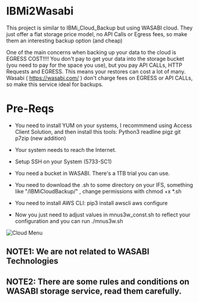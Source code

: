 # IBMi2Wasabi
This project is similar to IBMi_Cloud_Backup but using WASABI cloud. They just offer a flat storage price model, no API Calls or Egress fees, so make them an interesting backup option (and cheap)

One of the main concerns when backing up your data to the cloud is EGRESS COST!!!! You don't pay to get your data into the storage bucket (you need to pay for the space you use), but you pay API CALLs, HTTP Requests and EGRESS. 
This means your restores can cost a lot of many.
Wasabi ( https://wasabi.com/ ) don't charge fees on EGRESS or API CALLs, so make this service ideal for backups.

# Pre-Reqs
* You need to install YUM on your systems, I recommmend using Access Client Solution, and then install this tools:
Python3 readline pigz git p7zip (new addition)

* Your system needs to reach the Internet.
* Setup SSH on your System (5733-SC1)
* You need a bucket in WASABI. There's a 1TB trial you can use.
* You need to download the .sh to some directory on your IFS, something like "/IBMiCloudBackup/" , change permissions with chmod +x *.sh
* You need to install AWS CLI: 
pip3 install awscli
aws configure

* Now you just need to adjust values in mnus3w_const.sh to reflect your configuration and you can run ./mnus3w.sh

![Cloud Menu](https://github.com/dkesselman/IBMi2Wasabi/blob/main/Wasabi_MnuS3.png "IBM i Backup to WASABI Cloud - BASH Menu")


## NOTE1: We are not related to WASABI Technologies
## NOTE2: There are some rules and conditions on WASABI storage service, read them carefully.
